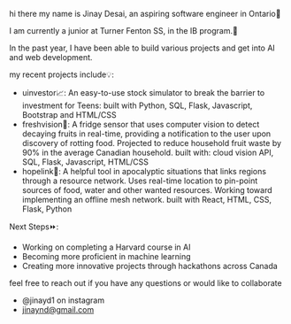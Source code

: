 hi there my name is Jinay Desai, an aspiring software engineer in Ontario👋

I am currently a junior at Turner Fenton SS, in the IB program.🧠 

In the past year, I have been able to build various projects and get into AI and web development. 

my recent projects include💡:
- uinvestor📈: An easy-to-use stock simulator to break the barrier to investment for Teens: built with Python, SQL, Flask, Javascript, Bootstrap and HTML/CSS
- freshvision🍃: A fridge sensor that uses computer vision to detect decaying fruits in real-time, providing a notification to the user upon discovery of rotting food. Projected to reduce household fruit waste by 90% in the average Canadian household. built with: cloud vision API, SQL, Flask, Javascript, HTML/CSS
- hopelink🔗: A helpful tool in apocalyptic situations that links regions through a resource network. Uses real-time location to pin-point sources of food, water and other wanted resources. Working toward implementing an offline mesh network. built with React, HTML, CSS, Flask, Python

Next Steps⏩:
- Working on completing a Harvard course in AI
- Becoming more proficient in machine learning
- Creating more innovative projects through hackathons across Canada

feel free to reach out if you have any questions or would like to collaborate
- @jinayd1 on instagram
- jinaynd@gmail.com

<!---
JDcool123/JDcool123 is a ✨ special ✨ repository because its `README.md` (this file) appears on your GitHub profile.
You can click the Preview link to take a look at your changes.
--->
